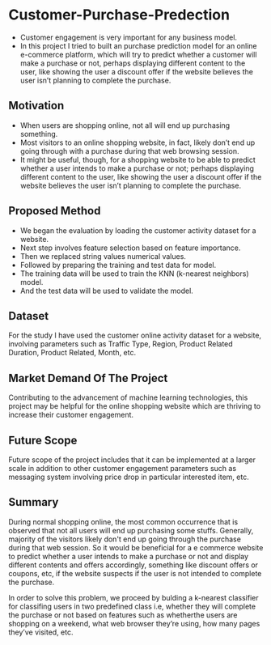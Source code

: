 # Customer-Purchase-Predection

- Customer engagement is very important for any business model.
- In this project I tried to built an purchase prediction model for an online e-commerce platform, which will try to predict whether a customer will make a purchase or not, perhaps displaying different content to the user, like showing the user a discount offer if the website believes the user isn’t planning to complete the purchase.

## Motivation

- When users are shopping online, not all will end up purchasing something. 
- Most visitors to an online shopping website, in fact, likely don’t end up going through with a purchase during that web browsing session. 
- It might be useful, though, for a shopping website to be able to predict whether a user intends to make a purchase or not; perhaps displaying different content to the user, like showing the user a discount offer if the website believes the user isn’t planning to complete the purchase.

## Proposed Method

- We began the evaluation by loading the customer activity dataset for a website.
- Next step involves feature selection based on feature importance.
- Then we replaced string values numerical values.
- Followed by preparing the training and test data for model.
- The training data will be used to train the KNN (k-nearest neighbors) model. 
- And the test data will be used to validate the model.

## Dataset

For the study I have used the customer online activity dataset for a website, involving parameters such as Traffic Type, Region, Product Related Duration, Product Related, Month, etc.

## Market Demand Of The Project

Contributing to the advancement of machine learning technologies, this project may be helpful for the online shopping website which are thriving to increase their customer engagement.

## Future Scope

Future scope of the project includes that it can be implemented at a larger scale in addition to other customer engagement parameters such as messaging system involving price drop in particular interested item, etc.


## Summary

During normal shopping online, the most common occurrence that is observed that not all users will end up purchasing some stuffs. Generally, majority of the visitors likely don't end up going through the purchase during that web session. So it would be beneficial for a e commerce website to predict whether a user intends to make a purchase or not and display different contents and offers accordingly, something like discount offers or coupons, etc, if the website suspects if the user is not intended to complete the purchase.

In order to solve this problem, we proceed by bulding a k-nearest classifier for classifing users in two predefined class i.e, whether they will complete the purchase or not based on features such as whetherthe users are shopping on a weekend, what web browser they’re using, how many pages they’ve visited, etc.

